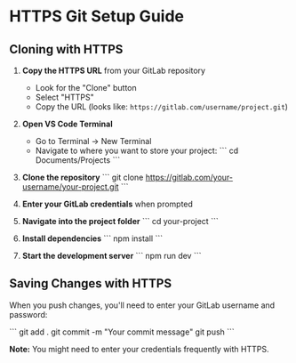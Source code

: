 # HTTPS Git Setup Guide

## Cloning with HTTPS

1. **Copy the HTTPS URL** from your GitLab repository
   - Look for the "Clone" button
   - Select "HTTPS"
   - Copy the URL (looks like: `https://gitlab.com/username/project.git`)

2. **Open VS Code Terminal**
   - Go to Terminal → New Terminal
   - Navigate to where you want to store your project:
   \`\`\`
   cd Documents/Projects
   \`\`\`

3. **Clone the repository**
   \`\`\`
   git clone https://gitlab.com/your-username/your-project.git
   \`\`\`

4. **Enter your GitLab credentials** when prompted

5. **Navigate into the project folder**
   \`\`\`
   cd your-project
   \`\`\`

6. **Install dependencies**
   \`\`\`
   npm install
   \`\`\`

7. **Start the development server**
   \`\`\`
   npm run dev
   \`\`\`

## Saving Changes with HTTPS

When you push changes, you'll need to enter your GitLab username and password:

\`\`\`
git add .
git commit -m "Your commit message"
git push
\`\`\`

**Note:** You might need to enter your credentials frequently with HTTPS.
